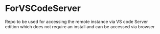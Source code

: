 # ForVSCodeServer
Repo to be used for accessing the remote instance via VS code Server edition which does not require an install and can be accessed via browser
